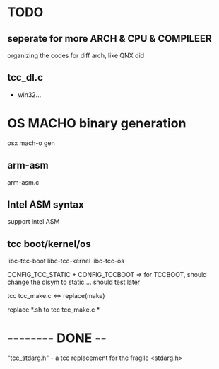 # TODO

## seperate for more ARCH & CPU & COMPILEER
organizing the codes for diff arch, like QNX did

## tcc_dl.c

+ win32...

# OS MACHO binary generation
osx mach-o gen

## arm-asm
arm-asm.c

## Intel ASM syntax
support intel ASM

## tcc boot/kernel/os

libc-tcc-boot
libc-tcc-kernel
libc-tcc-os

CONFIG_TCC_STATIC + CONFIG_TCCBOOT => for TCCBOOT, should change the dlsym to static.... should test later

tcc tcc_make.c <=> replace(make)

replace *.sh to tcc tcc_make.c *


# -------- DONE --

"tcc_stdarg.h" - a tcc replacement for the fragile <stdarg.h>
